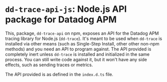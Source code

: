 # `dd-trace-api-js`: Node.js API package for Datadog APM

This, package, `dd-trace-api` on npm, exposes an API for the Datadog APM tracing library for Node.js (`dd-trace`).
It's meant to be used when `dd-trace` is installed via other means (such as Single-Step Install, other other non-npm methods) and you need an API to program against.
The API provided is completely inert unless `dd-trace` is installed and initialized in the same process.
You can still write code against it, but it won't have any side effects, such as sending traces or metrics.

The API provided is as defined in the `index.d.ts` file.
